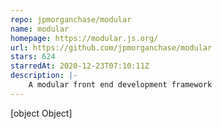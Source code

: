 ```yaml
---
repo: jpmorganchase/modular
name: modular
homepage: https://modular.js.org/
url: https://github.com/jpmorganchase/modular
stars: 624
starredAt: 2020-12-23T07:10:11Z
description: |-
    A modular front end development framework 
---
```


[object Object]
